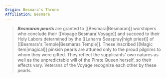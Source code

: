 ```yaml
---
Origin: Besmara's Throne
Affiliation: Besmara
---
```


> ***Besmaran pearls*** are granted to [[Besmara|Besmaran]] worshipers who conclude their [[Voyage Besmara|Voyage]] and succeed to their Holy Labors determined by the [[Laharra Seaspray|high priest]] of [[Besmara's Temple|Besmaras Temple]]. These inscribed [[Magic item|magical]] pinkish pearls are attuned only to the proud pilgrims to whom they were gifted. They reflect the supplicants' own natures as well as the unpredictable will of the Pirate Queen herself, so their effects vary. Veterans of the Voyage recognize each other by these pearls.







